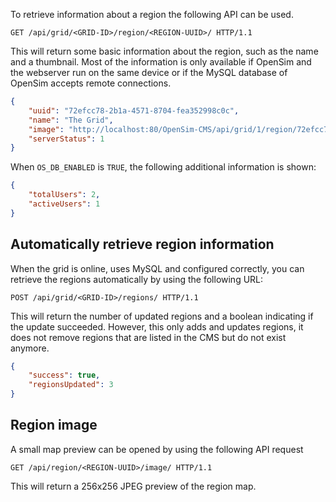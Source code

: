 To retrieve information about a region the following API can be used.

```http
GET /api/grid/<GRID-ID>/region/<REGION-UUID>/ HTTP/1.1
```

This will return some basic information about the region, such as the name and a thumbnail. Most of the information is only available if OpenSim and the webserver run on the same device or if the MySQL database of OpenSim accepts remote connections.

```json
{
    "uuid": "72efcc78-2b1a-4571-8704-fea352998c0c",
    "name": "The Grid",
    "image": "http://localhost:80/OpenSim-CMS/api/grid/1/region/72efcc78-2b1a-4571-8704-fea352998c0c/image/",
    "serverStatus": 1
}
```

When `OS_DB_ENABLED` is `TRUE`, the following additional information is shown:

```json
{
    "totalUsers": 2,
    "activeUsers": 1
}
```

## Automatically retrieve region information
When the grid is online, uses MySQL and configured correctly, you can retrieve the regions automatically by using the following URL:

```http
POST /api/grid/<GRID-ID>/regions/ HTTP/1.1
```

This will return the number of updated regions and a boolean indicating if the update succeeded. However, this only adds and updates regions, it does not remove regions that are listed in the CMS but do not exist anymore.

```json
{
    "success": true,
    "regionsUpdated": 3
}
```

## Region image
A small map preview can be opened by using the following API request

```http
GET /api/region/<REGION-UUID>/image/ HTTP/1.1
```
This will return a 256x256 JPEG preview of the region map.

